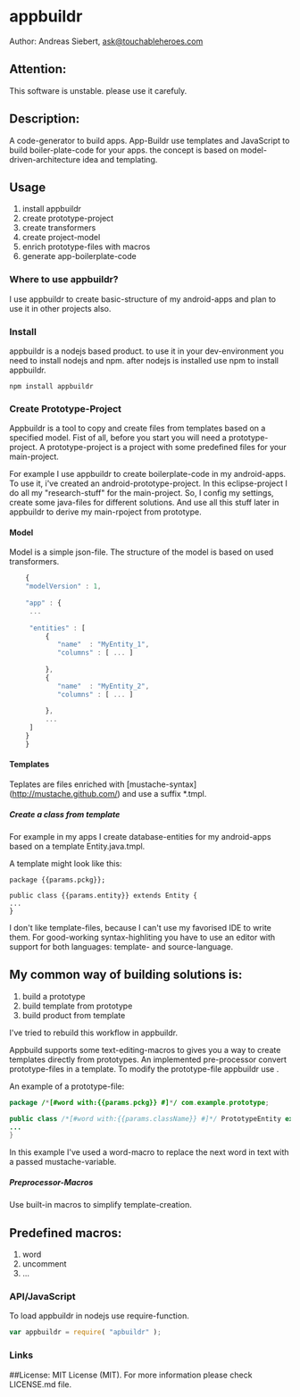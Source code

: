 appbuildr
==========

Author: Andreas Siebert, ask@touchableheroes.com



## Attention:
This software is unstable. please use it carefuly.

## Description:
A code-generator to build apps. App-Buildr use templates and JavaScript 
to build boiler-plate-code for your apps. the concept is based on 
model-driven-architecture idea and templating.

## Usage

1. install appbuildr
2. create prototype-project
3. create transformers
4. create project-model
5. enrich prototype-files with macros
6. generate app-boilerplate-code

### Where to use appbuildr?

I use appbuildr to create basic-structure of my android-apps and plan to use it in other projects also.

### Install

appbuildr is a nodejs based product. to use it in your dev-environment you need to install nodejs and npm.
after nodejs is installed use npm to install appbuildr.

    npm install appbuildr

### Create Prototype-Project
Appbuildr is a tool to copy and create files from templates based on a specified model.
Fist of all, before you start you will need a prototype-project. A prototype-project
is a project with some predefined files for your main-project. 

For example I use appbuildr to create boilerplate-code in my android-apps. To use it, i've created 
an android-prototype-project. In this eclipse-project I do all my "research-stuff" for the main-project. 
So, I config my settings, create some java-files for different solutions. And use all this stuff 
later in appbuildr to derive my main-rpoject from prototype.


#### Model

Model is a simple json-file. The structure of the model is based on used transformers. 

```javascript
    {
    "modelVersion" : 1,
    
    "app" : {
     ...
     
     "entities" : [
         { 
            "name"  : "MyEntity_1",
            "columns" : [ ... ] 
         
         },
         { 
            "name"  : "MyEntity_2",
            "columns" : [ ... ]
         
         },
         ...
     ]
    }
    }
```

#### Templates

Teplates are files enriched with [mustache-syntax] (http://mustache.github.com/) 
and use a suffix *.tmpl.


##### Create a class from template

For example in my apps I create database-entities for my android-apps based on a
template Entity.java.tmpl.

A template might look like this:


    package {{params.pckg}};
    
    public class {{params.entity}} extends Entity {
    ...
    }


I don't like template-files, because I can't use my favorised IDE to write them. For good-working syntax-highliting 
you have to use an editor with support for both languages: template- and source-language. 

My common way of building solutions is:
---------------------------------------
1. build a prototype
2. build template from prototype
3. build product from template

I've tried to rebuild this workflow in appbuildr. 

Appbuild supports some text-editing-macros to gives you a way to create 
templates directly from prototypes. An implemented pre-processor convert
prototype-files in a template. To modify the prototype-file appbuildr use 
.

An example of a prototype-file:  

```java
package /*[#word with:{{params.pckg}} #]*/ com.example.prototype;

public class /*[#word with:{{params.className}} #]*/ PrototypeEntity extends Entity {
...
}
```

In this example I've used a word-macro to replace the next word in text 
with a passed mustache-variable.


##### Preprocessor-Macros
Use built-in macros to simplify template-creation.

Predefined macros:
------------------
1. word
2. uncomment
3. ... 


### API/JavaScript
To load appbuildr in nodejs use require-function.
```javascript
var appbuildr = require( "apbuildr" ); 
```


### Links 





##License: 
MIT License (MIT).
For more information please check LICENSE.md file.
